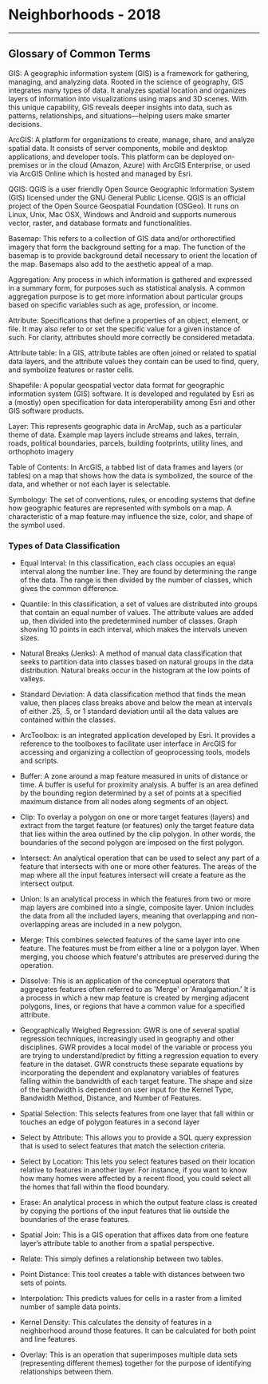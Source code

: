 # Neighborhoods - 2018

---

## Glossary of Common Terms

GIS: A geographic information system (GIS) is a framework for gathering, managing, and analyzing data. Rooted in the science of geography, GIS integrates many types of data. It analyzes spatial location and organizes layers of information into visualizations using maps and 3D scenes. ​With this unique capability, GIS reveals deeper insights into data, such as patterns, relationships, and situations—helping users make smarter decisions. 

ArcGIS: A platform for organizations to create, manage, share, and analyze spatial data. It consists of server components, mobile and desktop applications, and developer tools. This platform can be deployed on-premises or in the cloud (Amazon, Azure) with ArcGIS Enterprise, or used via ArcGIS Online which is hosted and managed by Esri.

QGIS: QGIS is a user friendly Open Source Geographic Information System (GIS) licensed under the GNU General Public License. QGIS is an official project of the Open Source Geospatial Foundation (OSGeo). It runs on Linux, Unix, Mac OSX, Windows and Android and supports numerous vector, raster, and database formats and functionalities.

Basemap: This refers to a collection of GIS data and/or orthorectified imagery that form the background setting for a map. The function of the basemap is to provide background detail necessary to orient the location of the map. Basemaps also add to the aesthetic appeal of a map.

Aggregation: Any process in which information is gathered and expressed in a summary form, for purposes such as statistical analysis. A common aggregation purpose is to get more information about particular groups based on specific variables such as age, profession, or income.

Attribute: Specifications that define a properties of an object, element, or file. It may also refer to or set the specific value for a given instance of such. For clarity, attributes should more correctly be considered metadata.

Attribute table: In a GIS, attribute tables are often joined or related to spatial data layers, and the attribute values they contain can be used to find, query, and symbolize features or raster cells.

Shapefile: A popular geospatial vector data format for geographic information system (GIS) software. It is developed and regulated by Esri as a (mostly) open specification for data interoperability among Esri and other GIS software products.

Layer: This represents geographic data in ArcMap, such as a particular theme of data. Example map layers include streams and lakes, terrain, roads, political boundaries, parcels, building footprints, utility lines, and orthophoto imagery

Table of Contents: In ArcGIS, a tabbed list of data frames and layers (or tables) on a map that shows how the data is symbolized, the source of the data, and whether or not each layer is selectable.

Symbology: The set of conventions, rules, or encoding systems that define how geographic features are represented with symbols on a map. A characteristic of a map feature may influence the size, color, and shape of the symbol used.

### Types of Data Classification

- Equal Interval: In this classification, each class occupies an equal interval along the number line. They are found by determining the range of the data. The range is then divided by the number of classes, which gives the common difference.

- Quantile: In this classification, a set of values are distributed into groups that contain an equal number of values. The attribute values are added up, then divided into the predetermined number of classes. Graph showing 10 points in each interval, which makes the intervals uneven sizes.

- Natural Breaks (Jenks): A method of manual data classification that seeks to partition data into classes based on natural groups in the data distribution. Natural breaks occur in the histogram at the low points of valleys.

- Standard Deviation:  A data classification method that finds the mean value, then places class breaks above and below the mean at intervals of either .25, .5, or 1 standard deviation until all the data values are contained within the classes.

- ArcToolbox: is an integrated application developed by Esri. It provides a reference to the toolboxes to facilitate user interface in ArcGIS for accessing and organizing a collection of geoprocessing tools, models and scripts.

- Buffer: A zone around a map feature measured in units of distance or time. A buffer is useful for proximity analysis. A buffer is an area defined by the bounding region determined by a set of points at a specified maximum distance from all nodes along segments of an object.

- Clip: To overlay a polygon on one or more target features (layers) and extract from the target feature (or features) only the target feature data that lies within the area outlined by the clip polygon. In other words, the boundaries of the second polygon are imposed on the first polygon.

- Intersect: An analytical operation that can be used to select any part of a feature that intersects with one or more other features. The areas of the map where all the input features intersect will create a feature as the intersect output.

- Union: Is an analytical process in which the features from two or more map layers are combined into a single, composite layer. Union includes the data from all the included layers, meaning that overlapping and non-overlapping areas are included in a new polygon.

- Merge: This combines selected features of the same layer into one feature. The features must be from either a line or a polygon layer. When merging, you choose which feature's attributes are preserved during the operation.

- Dissolve: This is an application of the conceptual operators that aggregates features often referred to as 'Merge' or 'Amalgamation.' It is a process in which a new map feature is created by merging adjacent polygons, lines, or regions that have a common value for a specified attribute.

- Geographically Weighed Regression: GWR is one of several spatial regression techniques, increasingly used in geography and other disciplines. GWR provides a local model of the variable or process you are trying to understand/predict by fitting a regression equation to every feature in the dataset. GWR constructs these separate equations by incorporating the dependent and explanatory variables of features falling within the bandwidth of each target feature. The shape and size of the bandwidth is dependent on user input for the Kernel Type, Bandwidth Method, Distance, and Number of Features.

- Spatial Selection: This selects features from one layer that fall within or touches an edge of polygon features in a second layer

- Select by Attribute: This allows you to provide a SQL query expression that is used to select features that match the selection criteria.

- Select by Location: This lets you select features based on their location relative to features in another layer. For instance, if you want to know how many homes were affected by a recent flood, you could select all the homes that fall within the flood boundary.

- Erase: An analytical process in which the output feature class is created by copying the portions of the input features that lie outside the boundaries of the erase features.

- Spatial Join: This is a GIS operation that affixes data from one feature layer’s attribute table to another from a spatial perspective.

- Relate: This simply defines a relationship between two tables.

- Point Distance: This tool creates a table with distances between two sets of points.

- Interpolation: This predicts values for cells in a raster from a limited number of sample data points.

- Kernel Density: This calculates the density of features in a neighborhood around those features. It can be calculated for both point and line features.

- Overlay: This is an operation that superimposes multiple data sets (representing different themes) together for the purpose of identifying relationships between them.

